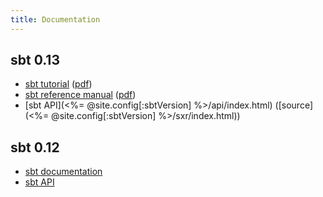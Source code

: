 ```yaml
---
title: Documentation
---
```


sbt 0.13
--------

- [sbt tutorial](0.13/tutorial/index.html)  ([pdf](0.13/tutorial/sbt-tutorial.pdf))
- [sbt reference manual](0.13/docs/index.html) ([pdf](0.13/docs/sbt-reference.pdf))
- [sbt API](<%= @site.config[:sbtVersion] %>/api/index.html) ([source](<%= @site.config[:sbtVersion] %>/sxr/index.html))

sbt 0.12
--------

- [sbt documentation](0.12.4/docs/index.html)
- [sbt API](0.12.4/api/index.html)
